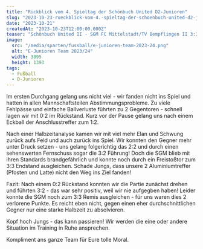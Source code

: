 ```yaml
---
title: "Rückblick vom 4. Spieltag der Schönbuch United D2-Junioren"
slug: "2023-10-23-rueckblick-vom-4.-spieltag-der-schoenbuch-united-d2-junioren"
date: "2023-10-21"
createdAt: "2023-10-23T12:00:00.000Z"
teaser: "Schönbuch United II - SGM FC Mittelstadt/TV Bempflingen II 3:3 (1:2)"
image:
  src: "/media/sparten/fussball/e-junioren-team-2023-24.png"
  alt: "E-Junioren Team 2023/24"
  width: 3895
  height: 1393
tags:
  - Fußball
  - D-Junioren
---
```

Im ersten Durchgang gelang uns nicht viel - wir fanden nicht ins Spiel und hatten in allen Mannschaftsteilen Abstimmungsprobleme. Zu viele Fehlpässe und einfache Ballverluste führten zu 2 Gegentoren - schnell lagen wir mit 0:2 im Rückstand. Kurz vor der Pause gelang uns nach einem Eckball der Anschlusstreffer zum 1:2.

Nach einer Halbzeitanalyse kamen wir mit viel mehr Elan und Schwung zurück aufs Feld und auch zurück ins Spiel. Wir konnten den Gegner mehr unter Druck setzen - uns gelang folgerichtig das 2:2 und durch einen sehenswerten Fernschuss sogar die 3:2 Führung! Doch die SGM blieb mit ihren Standards brandgefährlich und konnte noch durch ein Freistoßtor zum 3:3 Endstand ausgleichen. Schade Jungs, dass unsere 2 Aluminiumtreffer (Pfosten und Latte) nicht den Weg ins Ziel fanden!

Fazit: Nach einem 0:2 Rückstand konnten wir die Partie zunächst drehen und führten 3:2 - das war sehr positiv, weil wir nie aufgegben haben! Leider konnte die SGM noch zum 3:3 Remis ausgleichen - für uns waren dies 2 verlorene Punkte. Es reicht eben nicht, gegen einen eher durchschnittlichen Gegner nur eine starke Halbzeit zu absolvieren.

Kopf hoch Jungs - das kann passieren! Wir werden die eine oder andere Situation im Training in Ruhe ansprechen.

Kompliment ans ganze Team für Eure tolle Moral.
